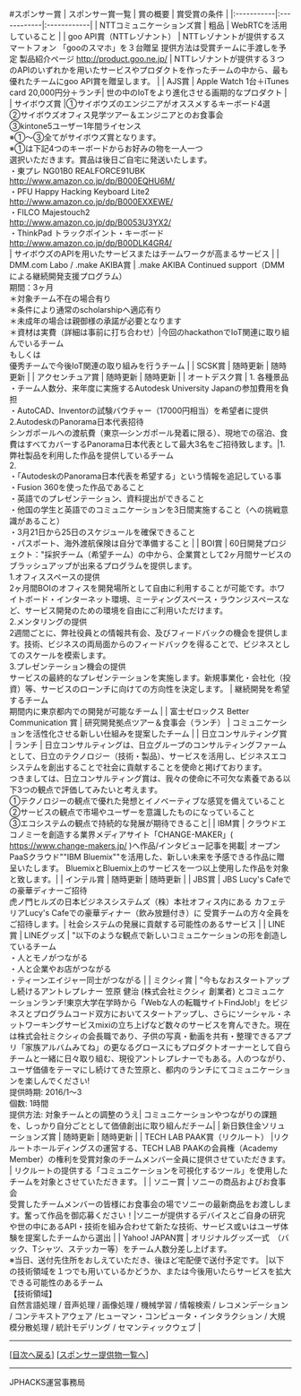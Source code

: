 #スポンサー賞
| スポンサー賞一覧 | 賞の概要 | 賞受賞の条件 |
|:-----------|:------------|:------------|
| NTTコミュニケーションズ賞 | 粗品 |  WebRTCを活用していること  |
| goo API賞（NTTレゾナント）    | NTTレゾナントが提供するスマートフォン 「gooのスマホ」を３台贈呈 提供方法は受賞チームに手渡しを予定 製品紹介ページ http://product.goo.ne.jp/  |    NTTレゾナントが提供する３つのAPIのいずれかを用いたサービスやプロダクトを作ったチームの中から、最も優れたチームにgoo API賞を贈呈します。   |
| AJS賞     | Apple Watch 1台＋iTunes card 20,000円分＋ランチ| 世の中のIoTをより進化させる画期的なプロダクト  |
| サイボウズ賞       |①サイボウズのエンジニアがオススメするキーボード4選<br>②サイボウズオフィス見学ツアー＆エンジニアとのお食事会<br>③kintone5ユーザー1年間ライセンス<br>※①～③全てがサイボウズ賞となります。<br>※①は下記4つのキーボードからお好みの物を一人一つ<br>選択いただきます。賞品は後日ご自宅に発送いたします。<br>・東プレ NG01B0 REALFORCE91UBK<br>http://www.amazon.co.jp/dp/B000EQHU6M/<br>・PFU Happy Hacking Keyboard Lite2<br>http://www.amazon.co.jp/dp/B000EXXEWE/<br>・FILCO Majestouch2<br>http://www.amazon.co.jp/dp/B0053U3YX2/<br>・ThinkPad トラックポイント・キーボード<br>http://www.amazon.co.jp/dp/B00DLK4GR4/<br> | サイボウズのAPIを用いたサービスまたはチームワークが高まるサービス  |
| DMM.com Labo / .make AKIBA賞 | .make AKIBA Continued support（DMMによる継続開発支援プログラム）<br>期間：3ヶ月<br>＊対象チーム不在の場合有り<br>＊条件により通常のscholarshipへ適応有り<br>＊未成年の場合は親御様の承諾が必要となります<br>＊資材は実費（詳細は事前に打ち合わせ）|今回のhackathonでIoT関連に取り組んでいるチーム<br>もしくは<br>優秀チームで今後IoT関連の取り組みを行うチーム |
| SCSK賞    |  随時更新 |  随時更新    |
| アクセンチュア賞  | 随時更新 | 随時更新    |
| オートデスク賞   | 1. 各種景品<br>・チーム人数分、来年度に実施するAutodesk University Japanの参加費用を負担<br>・AutoCAD、Inventorの試験バウチャー（17000円相当）を希望者に提供<br>2.AutodeskのPanorama日本代表招待<br>シンガポールへの渡航費（東京―シンガポール発着に限る）、現地での宿泊、食費はすべてカバーするPanorama日本代表として最大3名をご招待致します。|1.弊社製品を利用した作品を提供しているチーム<br>2.<br>・「AutodeskのPanorama日本代表を希望する」という情報を追記している事<br>
・Fusion 360を使った作品であること<br>・英語でのプレゼンテーション、資料提出ができること<br>・他国の学生と英語でのコミュニケーションを3日間実施すること（への挑戦意識があること）<br>・3月21日から25日のスケジュールを確保できること<br>・パスポート、海外渡航保険は自分で準備すること |
| BOI賞     |  60日開発プロジェクト："採択チーム（希望チーム）の中から、企業賞として2ヶ月間サービスのブラッシュアップが出来るプログラムを提供します。<br>1.オフィススペースの提供<br>2ヶ月間BOIのオフィスを開発場所として自由に利用することが可能です。ホワイトボード・インターネット環境、ミーティングスペース・ラウンジスペースなど、サービス開発のための環境を自由にご利用いただけます。<br>2.メンタリングの提供<br>2週間ごとに、弊社役員との情報共有会、及びフィードバックの機会を提供します。技術、ビジネスの両局面からのフィードバックを得ることで、ビジネスとしてのスケールを模索します。<br>3.プレゼンテーション機会の提供<br>サービスの最終的なプレゼンテーションを実施します。新規事業化・会社化（投資）等、サービスのローンチに向けての方向性を決定します。 | 継続開発を希望するチーム <br>期間内に東京都内での開発が可能なチーム |
| 富士ゼロックス Better Communication 賞   | 研究開発拠点ツアー＆食事会（ランチ） | コミュニケーションを活性化させる新しい仕組みを提案したチーム |
| 日立コンサルティング賞 | ランチ | 日立コンサルティングは、日立グループのコンサルティングファームとして、日立のテクノロジー（技術・製品）、サービスを活用し、ビジネスエコシステムを創出することで社会に貢献することを使命と掲げております。<br>つきましては、日立コンサルティング賞は、我々の使命に不可欠な素養である以下3つの観点で評価してみたいと考えます。<br>①テクノロジーの観点で優れた発想とイノベーティブな感覚を備えていること<br>②サービスの観点で市場やユーザーを意識したものになっていること<br>③エコシステムの観点で持続的な発展が期待できること|
| IBM賞 | クラウドエコノミーを創造する業界メディアサイト「CHANGE-MAKER」( https://www.change-makers.jp/ )へ作品/インタビュー記事を掲載| オープンPaaSクラウド""IBM Bluemix""を活用した、新しい未来を予感できる作品に贈呈いたします。 BluemixとBluemix上のサービスを一つ以上使用した作品を対象と致します。|
| インテル賞 |   随時更新 |  随時更新   |
| JBS賞 | JBS Lucy's Cafeでの豪華ディナーご招待<br>虎ノ門ヒルズの日本ビジネスシステムズ（株）本社オフィス内にある カフェテリアLucy's Cafeでの豪華ディナー（飲み放題付き）に 受賞チームの方々全員をご招待します。| 社会システムの発展に貢献する可能性のあるサービス |
| LINE賞  | LINEグッズ | "以下のような観点で新しいコミュニケーションの形を創造しているチーム<br>・人とモノがつながる<br>・人と企業やお店がつながる<br>・ティーンエイジャー同士がつながる |
| ミクシィ賞 | "今もなおスタートアップし続けるアントレプレナー 笠原 健治 (株式会社ミクシィ 創業者) とコミュニケーションランチ!東京大学在学時から「Webな人の転職サイトFindJob!」をビジネスとプログラムコード双方においてスタートアップし、さらにソーシャル・ネットワーキングサービスmixiの立ち上げなど数々のサービスを育んできた。現在は株式会社ミクシィの会長職であり、子供の写真・動画を共有・整理できるアプリ「家族アルバムみてね」の更なるグロースにもプロダクトオーナーとして自らチームと一緒に日々取り組む、現役アントレプレナーでもある。人のつながり、ユーザ価値をテーマにし続けてきた笠原と、都内のランチにてコミュニケーションを楽しんでください!<br>提供時期: 2016/1〜3<br>個数: 1時間<br>提供方法: 対象チームとの調整のうえ| コミュニケーションやつながりの課題を、しっかり自分ごととして価値創出に取り組んだチーム|
| 新日鉄住金ソリューションズ賞    | 随時更新 |  随時更新   |
| TECH LAB PAAK賞（リクルート）  |リクルートホールディングスの運営する、TECH LAB PAAKの会員権（Academy Member）の権利を受賞対象のチームメンバー全員に提供させていただきます。 | リクルートの提供する「コミュニケーションを可視化するツール」を使用したチームを対象とさせていただきます。  |
| ソニー賞 | ソニーの商品およびお食事会<br>受賞したチームメンバーの皆様にお食事会の場でソニーの最新商品をお渡しします。奮って作品を御応募ください！|ソニーが提供するデバイスとご自身の研究や世の中にあるAPI・技術を組み合わせて新たな技術、サービス或いはユーザ体験を提案したチームから選出 |
| Yahoo! JAPAN賞 | オリジナルグッズ一式　（バック、Tシャツ、ステッカー等）をチーム人数分差し上げます。<br>※当日、送付先住所をおしえていただき、後ほど宅配便で送付予定です。 |以下の技術領域を１つでも用いているかどうか、または今後用いたらサービスを拡大できる可能性のあるチーム<br>【技術領域】<br>自然言語処理 / 音声処理 / 画像処理 / 機械学習 / 情報検索 / レコメンデーション / コンテキストアウェア /ヒューマン・コンピュータ・インタラクション / 大規模分散処理 / 統計モデリング / セマンティックウェブ
|

--------------
[[目次へ戻る](../README.md)] [[スポンサー提供物一覧へ](offerlist.md)]

----
JPHACKS運営事務局

